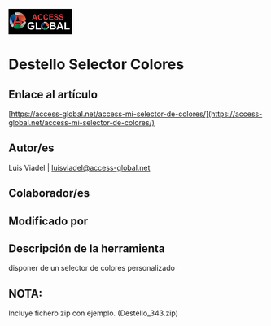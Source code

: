 ﻿![Access-global](/blob/main/Images/Logo1.png)
# Destello Selector Colores
## Enlace al artículo
[https://access-global.net/access-mi-selector-de-colores/](https://access-global.net/access-mi-selector-de-colores/)
## Autor/es
Luis Viadel | luisviadel@access-global.net
## Colaborador/es

## Modificado por

## Descripción de la herramienta
disponer de un selector de colores personalizado

## NOTA:
Incluye fichero zip con ejemplo. (Destello_343.zip)
